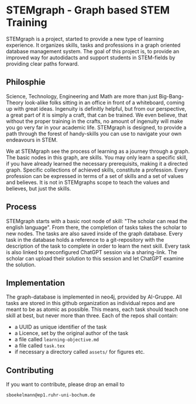 # STEMgraph - Graph based STEM Training
STEMgraph is a project, started to provide a new type of learning experience.
It organizes skills, tasks and professions in a graph oriented database management system.
The goal of this project is, to provide an improved way for autodidacts and support students in STEM-fields by providing clear paths forward.

## Philosphie
Science, Technology, Engineering and Math are more than just Big-Bang-Theory look-alike folks sitting in an office in front of a whiteboard, coming up with great ideas. 
Ingenuity is definitly helpful, but from our perspective, a great part of it is simply a craft, that can be trained. 
We even believe, that without the proper training in the crafts, no amount of ingenuity will make you go very far in your academic life. 
STEMgraph is designed, to provide a path through the forest of handy-skills you can use to navigate your own endeavours in STEM. 

We at STEMgraph see the process of learning as a journey through a graph.
The basic nodes in this graph, are skills.
You may only learn a specific skill, if you have already learned the necessary prerequisits, making it a directed graph.
Specific collections of achieved skills, constitute a profession. 
Every profession can be expressed in terms of a set of skills and a set of values and believes. 
It is not in STEMgraphs scope to teach the values and believes, but just the skills. 

## Process
STEMgraph starts with a basic root node of skill: "The scholar can read the english language".
From there, the completion of tasks takes the scholar to new nodes. 
The tasks are also saved inside of the graph database.
Every task in the database holds a reference to a git-repository with the description of the task to complete in order to learn the next skill. 
Every task is also linked to preconfigured ChatGPT session via a sharing-link.
The scholar can upload their solution to this session and let ChatGPT examine the solution. 

## Implementation
The graph-database is implemented in neo4j, provided by AI-Gruppe.
All tasks are stored in this github organization as individual repos and are meant to be as atomic as possible. 
This means, each task should teach one skill at best, but never more than three. 
Each of the repos shall contain:
* a UUID as unique identifier of the task
* a Licence, set by the original author of the task
* a file called `learning-objective.md`
* a file called `task.tex`
* if necessary a directory called `assets/` for figures etc.

## Contributing
If you want to contribute, please drop an email to 
```
sboekelmann@ep1.ruhr-uni-bochum.de
```
